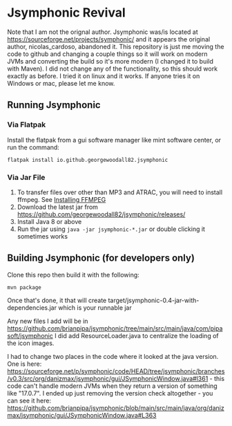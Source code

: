 # Jsymphonic Revival

Note that I am not the orignal author. Jsymphonic was/is located at https://sourceforge.net/projects/symphonic/ and it appears the original author, nicolas_cardoso, abandoned it. This repository is just me moving the code to github and changing a couple things so it will work on modern JVMs and converting the build so it's more modern (I changed it to build with Maven). I did not change any of the functionality, so this should work exactly as before. I tried it on linux and it works. If anyone tries it on Windows or mac, please let me know.

## Running Jsymphonic
### Via Flatpak
Install the flatpak from a gui software manager like mint software center, or run the command:
```
flatpak install io.github.georgewoodall82.jsymphonic
```

### Via Jar File
1. To transfer files over other than MP3 and ATRAC, you will need to install ffmpeg. See [Installing FFMPEG](INSTALLING-FFMPEG.md)
2. Download the latest jar from https://github.com/georgewoodall82/jsymphonic/releases/
3. Install Java 8 or above
4. Run the jar using `java -jar jsymphonic-*.jar` or double clicking it sometimes works

## Building Jsymphonic (for developers only)
Clone this repo then build it with the following:
```
mvn package
```
Once that's done, it that will create target/jsymphonic-0.4-jar-with-dependencies.jar which is your runnable jar

Any new files I add will be in https://github.com/brianpipa/jsymphonic/tree/main/src/main/java/com/pipasoft/jsymphonic I did add ResourceLoader.java to centralize the loading of the icon images.

I had to change two places in the code where it looked at the java version. One is here: https://sourceforge.net/p/symphonic/code/HEAD/tree/jsymphonic/branches/v0.3/src/org/danizmax/jsymphonic/gui/JSymphonicWindow.java#l361 - this code can't handle modern JVMs when they return a version of something like "17.0.7". I ended up just removing the version check altogether - you can see it here: https://github.com/brianpipa/jsymphonic/blob/main/src/main/java/org/danizmax/jsymphonic/gui/JSymphonicWindow.java#L363
